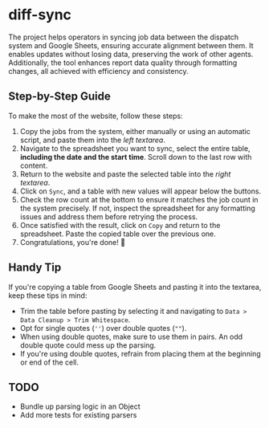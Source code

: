 # diff-sync
The project helps operators in syncing job data between the dispatch system and Google Sheets, ensuring accurate alignment between them. It enables updates without losing data, preserving the work of other agents. Additionally, the tool enhances report data quality through formatting changes, all achieved with efficiency and consistency.

## Step-by-Step Guide

To make the most of the website, follow these steps:

1. Copy the jobs from the system, either manually or using an automatic script, and paste them into the *left textarea*.
2. Navigate to the spreadsheet you want to sync, select the entire table, **including the date and the start time**. Scroll down to the last row with content.
3. Return to the website and paste the selected table into the *right textarea*.
4. Click on `Sync`, and a table with new values will appear below the buttons.
5. Check the row count at the bottom to ensure it matches the job count in the system precisely. If not, inspect the spreadsheet for any formatting issues and address them before retrying the process.
6. Once satisfied with the result, click on `Copy` and return to the spreadsheet. Paste the copied table over the previous one.
7. Congratulations, you're done! 🥳


## Handy Tip

If you're copying a table from Google Sheets and pasting it into the textarea, keep these tips in mind:

- Trim the table before pasting by selecting it and navigating to `Data > Data Cleanup > Trim Whitespace`.
- Opt for single quotes (`''`) over double quotes (`""`).
- When using double quotes, make sure to use them in pairs. An odd double quote could mess up the parsing.
- If you're using double quotes, refrain from placing them at the beginning or end of the cell.

## TODO
- Bundle up parsing logic in an Object
- Add more tests for existing parsers